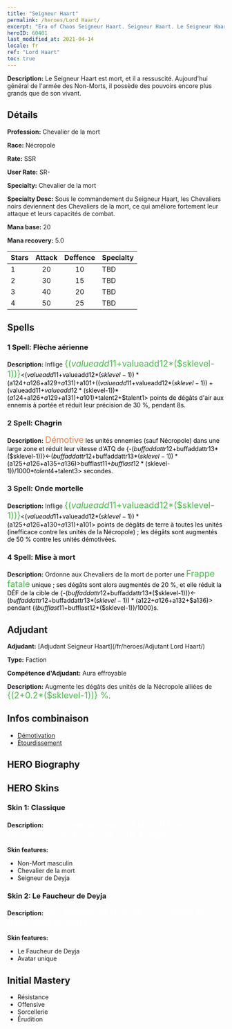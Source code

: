 ```yaml
---
title: "Seigneur Haart"
permalink: /heroes/Lord Haart/
excerpt: "Era of Chaos Seigneur Haart. Seigneur Haart. Le Seigneur Haart est mort, et il a ressuscité. Aujourd'hui général de l'armée des Non-Morts, il possède des pouvoirs encore plus grands que de son vivant."
heroID: 60401
last_modified_at: 2021-04-14
locale: fr
ref: "Lord Haart"
toc: true
---
```

 **Description:** Le Seigneur Haart est mort, et il a ressuscité. Aujourd'hui général de l'armée des Non-Morts, il possède des pouvoirs encore plus grands que de son vivant.
## Détails
 **Profession:** Chevalier de la mort

 **Race:** Nécropole

 **Rate:** SSR

 **User Rate:** SR-

 **Specialty:** Chevalier de la mort

 **Specialty Desc:** Sous le commandement du Seigneur Haart, les Chevaliers noirs deviennent des Chevaliers de la mort, ce qui améliore fortement leur attaque et leurs capacités de combat.

 **Mana base:** 20

 **Mana recovery:** 5.0


  | Stars   |     Attack     |    Deffence    |      Specialty     |
  |---------|:---------------:|:---------------:|--------------------|
  |    1    | 20 | 10 | TBD |
  |    2    | 30 | 15 | TBD |
  |    3    | 40 | 20 | TBD |
  |    4    | 50 | 25 | TBD |

## Spells
### 1 Spell: Flèche aérienne
 **Description:** Inflige <span style="color: #48b946;font-size:20px">{($valueadd11+$valueadd12*($sklevel-1))}</span><span style="color: black"><($valueadd11+$valueadd12*($sklevel-1))*($a124+$a126+$a129+$a131)+$a101+(($valueadd11+$valueadd12*($sklevel-1))+($valueadd11+$valueadd12*($sklevel-1))*($a124+$a126+$a129+$a131)+$a101)*$talent2+$talent1> points de dégâts d'air aux ennemis à portée et réduit leur précision de 30 %, pendant 8s.

### 2 Spell: Chagrin
 **Description:** <span style="color: #e07c44;font-size:20px">Démotive</span><span style="color: black"> les unités ennemies (sauf Nécropole) dans une large zone et réduit leur vitesse d'ATQ de {-($buffaddattr12+$buffaddattr13*($sklevel-1))}<-($buffaddattr12+$buffaddattr13*($sklevel-1))*($a125+$a126+$a135+$a136)> % pendant <span style="color: #48b946;font-size:20px">{($bufflast11+$bufflast12*($sklevel-1))/1000}</span><span style="color: black"><($bufflast11+$bufflast12*($sklevel-1))/1000*$talent4+$talent3> secondes.

### 3 Spell: Onde mortelle
 **Description:** Inflige <span style="color: #48b946;font-size:20px">{($valueadd11+$valueadd12*($sklevel-1))}</span><span style="color: black"><($valueadd11+$valueadd12*($sklevel-1))*($a125+$a126+$a130+$a131)+$a101> points de dégâts de terre à toutes les unités (inefficace contre les unités de la Nécropole) ; les dégâts sont augmentés de 50 % contre les unités démotivées.

### 4 Spell: Mise à mort
 **Description:** Ordonne aux Chevaliers de la mort de porter une <span style="color: #48b946;font-size:20px">Frappe fatale</span><span style="color: black"> unique ; ses dégâts sont alors augmentés de 20 %, et elle réduit la DÉF de la cible de {-($buffaddattr12+$buffaddattr13*($sklevel-1))}<-($buffaddattr12+$buffaddattr13*($sklevel-1))*($a122+$a126+$a132+$a136)> pendant {($bufflast11+$bufflast12*($sklevel-1))/1000}s.


## Adjudant

 **Adjudant:**  [Adjudant Seigneur Haart](/fr/heroes/Adjutant Lord Haart/) 

 **Type:**  Faction 

 **Compétence d'Adjudant:**  Aura effroyable 

 **Description:** Augmente les dégâts des unités de la Nécropole alliées de <span style="color: #48b946;font-size:20px">{(2+0.2*($sklevel-1))} %</span><span style="color: black">.

## Infos combinaison

* [Démotivation](/fr/combination/Démotivation/) 
* [Étourdissement](/fr/combination/Étourdissement/) 

## HERO Biography

## HERO Skins
### Skin 1: **Classique**

 **Description:** <span style="color: #ffffff;font-size:20px">La vie est un fléau ! Et la mort une bénédiction dont la portée vous échappe. </span>

 **Skin features:** 

   - Non-Mort masculin
   - Chevalier de la mort
   - Seigneur de Deyja

### Skin 2: **Le Faucheur de Deyja**

 **Description:** <span style="color: #ffffff;font-size:20px">Les adeptes de la vérité n'ont jamais peur d'accueillir la mort !</span>

 **Skin features:** 

   - Le Faucheur de Deyja
   - Avatar unique


## Initial Mastery
   - Résistance
   - Offensive
   - Sorcellerie
   - Érudition
